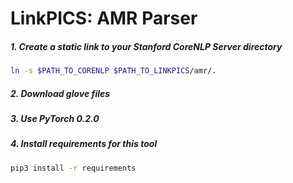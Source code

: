 # LinkPICS: AMR Parser
##### 1. Create a static link to your Stanford CoreNLP Server directory

```bash
ln -s $PATH_TO_CORENLP $PATH_TO_LINKPICS/amr/.
```

##### 2. Download glove files

##### 3. Use PyTorch 0.2.0

##### 4. Install requirements for this tool

```bash
pip3 install -r requirements
```
